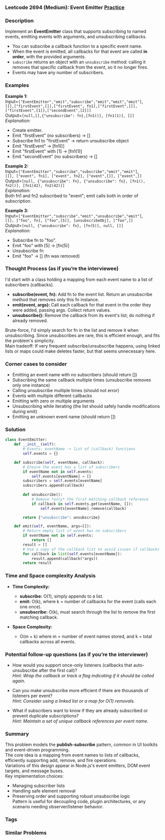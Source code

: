 ### Leetcode 2694 (Medium): Event Emitter [Practice](https://leetcode.com/problems/event-emitter)

### Description  
Implement an **EventEmitter** class that supports subscribing to named events, emitting events with arguments, and unsubscribing callbacks.  
- You can subscribe a callback function to a specific event name.  
- When the event is emitted, all callbacks for that event are called **in order**, with the provided arguments.  
- `subscribe` returns an object with an `unsubscribe` method: calling it removes that specific callback from the event, so it no longer fires.  
- Events may have any number of subscribers.

### Examples  

**Example 1:**  
Input=`["EventEmitter","emit","subscribe","emit","emit","emit"]`,  
`[[],["firstEvent",[]],["firstEvent", fn1],["firstEvent",[]],["firstEvent",[1]],["secondEvent",[2]]]`  
Output=`[null,[],{"unsubscribe": fn},[fn1()], [fn1(1)], []]`  
*Explanation:*  
- Create emitter.
- Emit "firstEvent" (no subscribers) → []  
- Subscribe fn1 to "firstEvent" → return unsubscribe object  
- Emit "firstEvent" → [fn1()]  
- Emit "firstEvent" with [1] → [fn1(1)]  
- Emit "secondEvent" (no subscribers) → []

**Example 2:**  
Input=`["EventEmitter","subscribe","subscribe","emit","emit"]`,  
`[[], ["event", fn1], ["event", fn2], ["event",[]], ["event",]]`  
Output=`[null, {"unsubscribe": fn}, {"unsubscribe": fn}, [fn1(), fn2()], [fn1(42), fn2(42)]]`  
*Explanation:*  
Both fn1 and fn2 subscribed to "event"; emit calls both in order of subscription.

**Example 3:**  
Input=`["EventEmitter","subscribe","emit","unsubscribe","emit"]`,  
`[[], ["foo", fn], ["foo",[5]], [unsubscribeObj], ["foo",]]`  
Output=`[null, {"unsubscribe": fn}, [fn(5)], null, []]`  
*Explanation:*  
- Subscribe fn to "foo".
- Emit "foo" with [5] → [fn(5)]  
- Unsubscribe fn  
- Emit "foo" → [] (fn was removed)


### Thought Process (as if you’re the interviewee)  
I'd start with a class holding a mapping from each event name to a list of subscribers (callbacks).  
- **subscribe(event, fn):** Add fn to the event list. Return an unsubscribe method that removes only this fn instance.  
- **emit(event, args):** Call each callback for that event in the order they were added, passing args. Collect return values.  
- **unsubscribe():** Remove the callback from its event's list; do nothing if already removed.  

Brute-force, I'd simply search for fn in the list and remove it when unsubscribing. Since unsubscribes are rare, this is efficient enough, and fits the problem's simplicity.  
Main tradeoff: If very frequent subscribe/unsubscribe happens, using linked lists or maps could make deletes faster, but that seems unnecessary here.

### Corner cases to consider  
- Emitting an event name with no subscribers (should return [])  
- Subscribing the same callback multiple times (unsubscribe removes only one instance)  
- Calling unsubscribe multiple times (should not error)  
- Events with multiple different callbacks  
- Emitting with zero or multiple arguments  
- Unsubscribing while iterating (the list should safely handle modifications during emit)  
- Emitting an unknown event name (should return [])


### Solution

```python
class EventEmitter:
    def __init__(self):
        # Events: eventName -> list of (callback) functions
        self.events = {}

    def subscribe(self, eventName, callback):
        # Ensure the event has a list of subscribers
        if eventName not in self.events:
            self.events[eventName] = []
        subscribers = self.events[eventName]
        subscribers.append(callback)
        
        def unsubscribe():
            # Remove *only* the first matching callback reference
            if callback in self.events.get(eventName, []):
                self.events[eventName].remove(callback)

        return {"unsubscribe": unsubscribe}

    def emit(self, eventName, args=[]):
        # Return empty list if event has no subscribers
        if eventName not in self.events:
            return []
        result = []
        # Use a copy of the callback list to avoid issues if callbacks unsubscribe themselves during emit
        for callback in list(self.events[eventName]):
            result.append(callback(*args))
        return result
```

### Time and Space complexity Analysis  

- **Time Complexity:**  
  - **subscribe:** O(1), simply appends to a list.  
  - **emit:** O(k), where k = number of callbacks for the event (calls each one once).  
  - **unsubscribe:** O(k), must search through the list to remove the first matching callback.

- **Space Complexity:**  
  - O(m + k) where m = number of event names stored, and k = total callbacks across all events.


### Potential follow-up questions (as if you’re the interviewer)  

- How would you support once-only listeners (callbacks that auto-unsubscribe after the first call)?  
  *Hint: Wrap the callback or track a flag indicating if it should be called again.*

- Can you make unsubscribe more efficient if there are thousands of listeners per event?  
  *Hint: Consider using a linked list or a map for O(1) removals.*

- What if subscribers want to know if they are already subscribed or prevent duplicate subscriptions?  
  *Hint: Maintain a set of unique callback references per event name.*

### Summary
This problem models the **publish-subscribe** pattern, common in UI toolkits and event-driven programming.  
The core idea is a mapping from event names to lists of callbacks, efficiently supporting add, remove, and fire operations.  
Variations of this design appear in Node.js's event emitters, DOM event targets, and message buses.  
Key implementation choices:  
- Managing subscriber lists  
- Handling safe element removal  
- Preserving order and supporting robust unsubscribe logic  
Pattern is useful for decoupling code, plugin architectures, or any scenario needing observer/listener behavior.

### Tags

### Similar Problems

